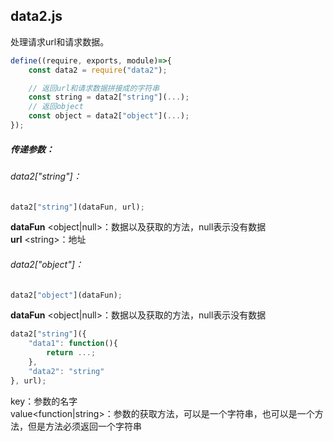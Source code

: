 ## data2.js

处理请求url和请求数据。
```javascript
define((require, exports, module)=>{
    const data2 = require("data2");

    // 返回url和请求数据拼接成的字符串
    const string = data2["string"](...);
    // 返回object
    const object = data2["object"](...);
});
```
##### 传递参数：

###### data2["string"]：
```javascript
data2["string"](dataFun, url);
```
**dataFun** &lt;object|null&gt;：数据以及获取的方法，null表示没有数据   
**url** &lt;string&gt;：地址   

###### data2["object"]：
```javascript
data2["object"](dataFun);
```
**dataFun** &lt;object|null&gt;：数据以及获取的方法，null表示没有数据   
```javascript
data2["string"]({
    "data1": function(){
        return ...; 
    },
    "data2": "string"
}, url);
```
key：参数的名字   
value&lt;function|string&gt;：参数的获取方法，可以是一个字符串，也可以是一个方法，但是方法必须返回一个字符串   